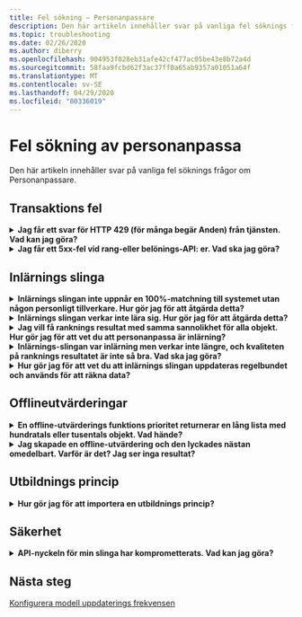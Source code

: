 ```yaml
---
title: Fel sökning – Personanpassare
description: Den här artikeln innehåller svar på vanliga fel söknings frågor om Personanpassare.
ms.topic: troubleshooting
ms.date: 02/26/2020
ms.author: diberry
ms.openlocfilehash: 904953f028eb31afe42cf477ac05be43e8b72a4d
ms.sourcegitcommit: 58faa9fcbd62f3ac37ff0a65ab9357a01051a64f
ms.translationtype: MT
ms.contentlocale: sv-SE
ms.lasthandoff: 04/29/2020
ms.locfileid: "80336019"
---
```

# <a name="personalizer-troubleshooting"></a>Fel sökning av personanpassa

Den här artikeln innehåller svar på vanliga fel söknings frågor om Personanpassare.

## <a name="transaction-errors"></a>Transaktions fel

<details>
<summary><b>Jag får ett svar för HTTP 429 (för många begär Anden) från tjänsten. Vad kan jag göra?</b></summary>

**Svar**: om du har valt en kostnads fri pris nivå när du skapade personanpassa instansen, finns det en kvot gräns för antalet ranknings begär Anden som tillåts. Granska API-anrops frekvensen för rang-API: n (i fönstret mått i Azure Portal för din personanpassa resurs) och justera pris nivån (i fönstret pris nivå) om din anrops volym förväntas öka efter tröskelvärdet för den valda pris nivån.

</details>

<details>
<summary><b>Jag får ett 5xx-fel vid rang-eller belönings-API: er. Vad ska jag göra?</b></summary>

**Svar**: de här problemen bör vara transparenta. Om de fortsätter kan du kontakta supporten genom att välja **ny supportbegäran** i avsnittet **support och fel sökning** i Azure Portal för din personanpassa resurs.

</details>

## <a name="learning-loop"></a>Inlärnings slinga

<details>
<summary>
<b>Inlärnings slingan inte uppnår en 100%-matchning till systemet utan någon personligt tillverkare. Hur gör jag för att åtgärda detta?</b></summary>

**Svar**: anledningen till att du inte uppnår ditt mål med inlärnings slingan:
* Inte tillräckligt med funktioner som skickas med rang-API-anrop
* Buggar i de funktioner som skickas – till exempel skicka icke-aggregerade funktions data, till exempel tidsstämplar till Range-API
* Buggar med loop-bearbetning – till exempel att inte skicka belönings data till belönings-API för händelser

För att åtgärda detta måste du ändra bearbetningen genom att antingen ändra de funktioner som skickats till slingan, eller se till att belöningen är en korrekt utvärdering av kvaliteten på rangens svar.

</details>

<details>
<summary>
<b>Inlärnings slingan verkar inte lära sig. Hur gör jag för att åtgärda detta?</b></summary>

**Svar**: inlärnings slingan behöver några tusen belönings samtal innan ranknings anropen prioriteras effektivt.

Om du är osäker på hur din inlärnings slinga för närvarande fungerar, kör du en [offline-utvärdering](concepts-offline-evaluation.md)och tillämpar den korrigerade inlärnings principen.

</details>

<details>
<summary><b>Jag vill få ranknings resultat med samma sannolikhet för alla objekt. Hur gör jag för att vet du att personanpassa är inlärning?</b></summary>

**Svar**: en personanpassare returnerar samma sannolikhet i ett rang-API-resultat när den precis har startat och har en _Tom_ modell, eller när du återställer en egen loop och din modell fortfarande ligger inom **modell uppdateringens frekvens** period.

När den nya uppdaterings perioden börjar används den uppdaterade modellen och du ser sannolikheten för ändringen.

</details>

<details>
<summary><b>Inlärnings-slingan var inlärning men verkar inte längre, och kvaliteten på ranknings resultatet är inte så bra. Vad ska jag göra?</b></summary>

**Svar:**
* Se till att du har slutfört och tillämpat en utvärdering i Azure Portal för denna personanpassa resurs (inlärnings slinga).
* Se till att alla förmåner skickas, via belönings-API: et och bearbetas.

</details>


<details>
<summary><b>Hur gör jag för att vet du att inlärnings slingan uppdateras regelbundet och används för att räkna data?</b></summary>

**Svar**: du kan se tiden då modellen senast uppdaterades på sidan modell- **och inlärnings inställningar** i Azure Portal. Om du ser en gammal tidsstämpel är det troligt att du inte skickar rang-och belönings samtal. Om tjänsten inte har några inkommande data uppdateras inte inlärningen. Om inlärnings-slingan inte uppdateras tillräckligt ofta kan du redigera **uppdaterings frekvensen**för loopen.

</details>

## <a name="offline-evaluations"></a>Offlineutvärderingar

<details>
<summary><b>En offline-utvärderings funktions prioritet returnerar en lång lista med hundratals eller tusentals objekt. Vad hände?</b></summary>

**Svar**: Detta beror vanligt vis på tidsstämplar, användar-ID: n eller några andra detaljerade funktioner som skickas i.

</details>

<details>
<summary><b>Jag skapade en offline-utvärdering och den lyckades nästan omedelbart. Varför är det? Jag ser inga resultat?</b></summary>

**Svar**: offline-utvärderingen använder de tränade modell data från händelserna under den tids perioden. Om du inte skickade några data under tids perioden mellan start-och slut tiden för utvärderingen, slutförs det utan några resultat. Skicka en ny offline-utvärdering genom att välja ett tidsintervall med händelser som du vet har skickats till Personanpassaren.

</details>


## <a name="learning-policy"></a>Utbildnings princip

<details>
<summary><b>Hur gör jag för att importera en utbildnings princip?</b></summary>

**Svar**: Lär dig mer om [begrepp för inlärnings principer](concept-active-learning.md#understand-learning-policy-settings) och [hur du använder](how-to-manage-model.md) en ny utbildnings princip. Om du inte vill välja en utbildnings princip kan du använda [offline-utvärderingen](how-to-offline-evaluation.md) för att föreslå en utbildnings princip baserat på dina aktuella händelser.

</details>

## <a name="security"></a>Säkerhet

<details>
<summary><b>API-nyckeln för min slinga har komprometterats. Vad kan jag göra?</b></summary>

**Svar**: du kan återskapa en nyckel när du har bytt ut klienterna så att de använder den andra nyckeln. Med två nycklar kan du sprida nyckeln på ett Lazy sätt utan att behöva ha några drift avbrott. Vi rekommenderar att du gör detta på ett regelbundet sätt som ett säkerhets mått.

</details>

## <a name="next-steps"></a>Nästa steg

[Konfigurera modell uppdaterings frekvensen](how-to-settings.md#model-update-frequency)